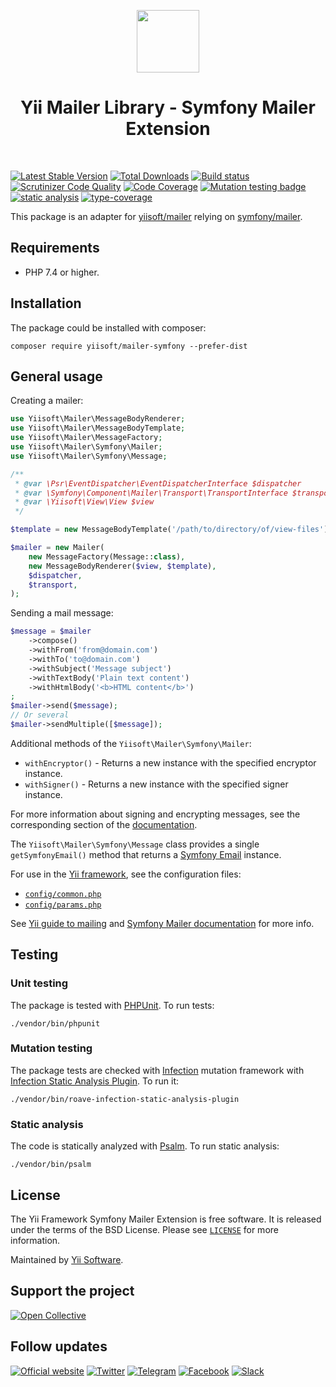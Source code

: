 <p align="center">
    <a href="https://github.com/yiisoft" target="_blank">
        <img src="https://yiisoft.github.io/docs/images/yii_logo.svg" height="100px">
    </a>
    <h1 align="center">Yii Mailer Library - Symfony Mailer Extension</h1>
    <br>
</p>

[![Latest Stable Version](https://poser.pugx.org/yiisoft/mailer-symfony/v/stable.png)](https://packagist.org/packages/yiisoft/mailer-symfony)
[![Total Downloads](https://poser.pugx.org/yiisoft/mailer-symfony/downloads.png)](https://packagist.org/packages/yiisoft/mailer-symfony)
[![Build status](https://github.com/yiisoft/mailer-symfony/workflows/build/badge.svg)](https://github.com/yiisoft/mailer-symfony/actions?query=workflow%3Abuild)
[![Scrutinizer Code Quality](https://scrutinizer-ci.com/g/yiisoft/mailer-symfony/badges/quality-score.png?b=master)](https://scrutinizer-ci.com/g/yiisoft/mailer-symfony/?branch=master)
[![Code Coverage](https://scrutinizer-ci.com/g/yiisoft/mailer-symfony/badges/coverage.png?b=master)](https://scrutinizer-ci.com/g/yiisoft/mailer-symfony/?branch=master)
[![Mutation testing badge](https://img.shields.io/endpoint?style=flat&url=https%3A%2F%2Fbadge-api.stryker-mutator.io%2Fgithub.com%2Fyiisoft%2Fmailer-symfony%2Fmaster)](https://dashboard.stryker-mutator.io/reports/github.com/yiisoft/mailer-symfony/master)
[![static analysis](https://github.com/yiisoft/mailer-symfony/workflows/static%20analysis/badge.svg)](https://github.com/yiisoft/mailer-symfony/actions?query=workflow%3A%22static+analysis%22)
[![type-coverage](https://shepherd.dev/github/yiisoft/mailer-symfony/coverage.svg)](https://shepherd.dev/github/yiisoft/mailer-symfony)

This package is an adapter for [yiisoft/mailer](https://github.com/yiisoft/mailer) relying on
[symfony/mailer](https://github.com/symfony/mailer).

## Requirements

- PHP 7.4 or higher.

## Installation

The package could be installed with composer:

```shell
composer require yiisoft/mailer-symfony --prefer-dist
```

## General usage

Creating a mailer:

```php
use Yiisoft\Mailer\MessageBodyRenderer;
use Yiisoft\Mailer\MessageBodyTemplate;
use Yiisoft\Mailer\MessageFactory;
use Yiisoft\Mailer\Symfony\Mailer;
use Yiisoft\Mailer\Symfony\Message;

/**
 * @var \Psr\EventDispatcher\EventDispatcherInterface $dispatcher
 * @var \Symfony\Component\Mailer\Transport\TransportInterface $transport
 * @var \Yiisoft\View\View $view
 */

$template = new MessageBodyTemplate('/path/to/directory/of/view-files');

$mailer = new Mailer(
    new MessageFactory(Message::class),
    new MessageBodyRenderer($view, $template),
    $dispatcher,
    $transport,
);
```

Sending a mail message:

```php
$message = $mailer
    ->compose()
    ->withFrom('from@domain.com')
    ->withTo('to@domain.com')
    ->withSubject('Message subject')
    ->withTextBody('Plain text content')
    ->withHtmlBody('<b>HTML content</b>')
;
$mailer->send($message);
// Or several
$mailer->sendMultiple([$message]);
```

Additional methods of the `Yiisoft\Mailer\Symfony\Mailer`:

- `withEncryptor()` - Returns a new instance with the specified encryptor instance.
- `withSigner()` - Returns a new instance with the specified signer instance.

For more information about signing and encrypting messages, see the corresponding section of the
[documentation](https://symfony.com/doc/current/mailer.html#signing-and-encrypting-messages).

The `Yiisoft\Mailer\Symfony\Message` class provides a single `getSymfonyEmail()` method that returns
a [Symfony Email](https://symfony.com/doc/current/mailer.html#creating-sending-messages) instance.

For use in the [Yii framework](http://www.yiiframework.com/), see the configuration files:

- [`config/common.php`](https://github.com/yiisoft/mailer-symfony/blob/master/config/common.php)
- [`config/params.php`](https://github.com/yiisoft/mailer-symfony/blob/master/config/params.php)

See [Yii guide to mailing](https://github.com/yiisoft/docs/blob/master/guide/en/tutorial/mailing.md)
and [Symfony Mailer documentation](https://symfony.com/doc/current/mailer.html) for more info.

## Testing

### Unit testing

The package is tested with [PHPUnit](https://phpunit.de/). To run tests:

```shell
./vendor/bin/phpunit
```

### Mutation testing

The package tests are checked with [Infection](https://infection.github.io/) mutation framework with
[Infection Static Analysis Plugin](https://github.com/Roave/infection-static-analysis-plugin). To run it:

```shell
./vendor/bin/roave-infection-static-analysis-plugin
```

### Static analysis

The code is statically analyzed with [Psalm](https://psalm.dev/). To run static analysis:

```shell
./vendor/bin/psalm
```

## License

The Yii Framework Symfony Mailer Extension is free software. It is released under the terms of the BSD License.
Please see [`LICENSE`](./LICENSE.md) for more information.

Maintained by [Yii Software](https://www.yiiframework.com/).

## Support the project

[![Open Collective](https://img.shields.io/badge/Open%20Collective-sponsor-7eadf1?logo=open%20collective&logoColor=7eadf1&labelColor=555555)](https://opencollective.com/yiisoft)

## Follow updates

[![Official website](https://img.shields.io/badge/Powered_by-Yii_Framework-green.svg?style=flat)](https://www.yiiframework.com/)
[![Twitter](https://img.shields.io/badge/twitter-follow-1DA1F2?logo=twitter&logoColor=1DA1F2&labelColor=555555?style=flat)](https://twitter.com/yiiframework)
[![Telegram](https://img.shields.io/badge/telegram-join-1DA1F2?style=flat&logo=telegram)](https://t.me/yii3en)
[![Facebook](https://img.shields.io/badge/facebook-join-1DA1F2?style=flat&logo=facebook&logoColor=ffffff)](https://www.facebook.com/groups/yiitalk)
[![Slack](https://img.shields.io/badge/slack-join-1DA1F2?style=flat&logo=slack)](https://yiiframework.com/go/slack)
